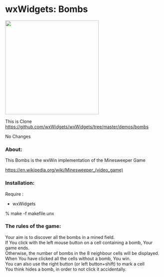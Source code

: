 wxWidgets: Bombs
===============

<image src="https://raw.githubusercontent.com/ohwada/MAC_cpp_Samples/master/wxWidgets/bombs/screenshots/bomb_game.png" width="300" /> <br/>

This is Clone <br/>
https://github.com/wxWidgets/wxWidgets/tree/master/demos/bombs <br/>

No Changes <br/>


### About:
This Bombs is the wxWin implementation of the Minesweeper Game <br/>

https://en.wikipedia.org/wiki/Minesweeper_(video_game) <br/>


### Installation:
Require : <br/>
- wxWidgets <br/>

% make -f makefile.unx <br/>

### The rules of the game: <br/>

Your aim is to discover all the bombs in a mined field. <br/>
If You click with the left mouse button on a cell containing a bomb, Your game ends. <br/>
Otherwise, the number of bombs in the 8 neighbour cells will be displayed. <br/>
When You have clicked all the cells without a bomb, You win. <br/>
You can also use the right button (or left button+shift) to mark a cell <br/>
You think hides a bomb, in order to not click it accidentally. <br/>


